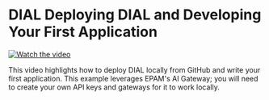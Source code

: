 # DIAL Deploying DIAL and Developing Your First Application

[![Watch the video](https://img.youtube.com/vi/-mfFXnHeiMc/mqdefault.jpg)](https://youtu.be/-mfFXnHeiMc)

This video highlights how to deploy DIAL locally from GitHub and write your first application. This example leverages EPAM's AI Gateway; you will need to create your own API keys and gateways for it to work locally.
